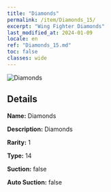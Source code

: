 ```yaml
---
title: "Diamonds"
permalink: /item/Diamonds_15/
excerpt: "Wing Fighter Diamonds"
last_modified_at: 2024-01-09
locale: en
ref: "Diamonds_15.md"
toc: false
classes: wide
---
```



 ![Diamonds](/images/item/Diamonds_p.png)



## Details

 **Name:** Diamonds 

 **Description:** Diamonds

 **Rarity:** 1 

 **Type:** 14 

 **Suction:** false 

 **Auto Suction:** false 


